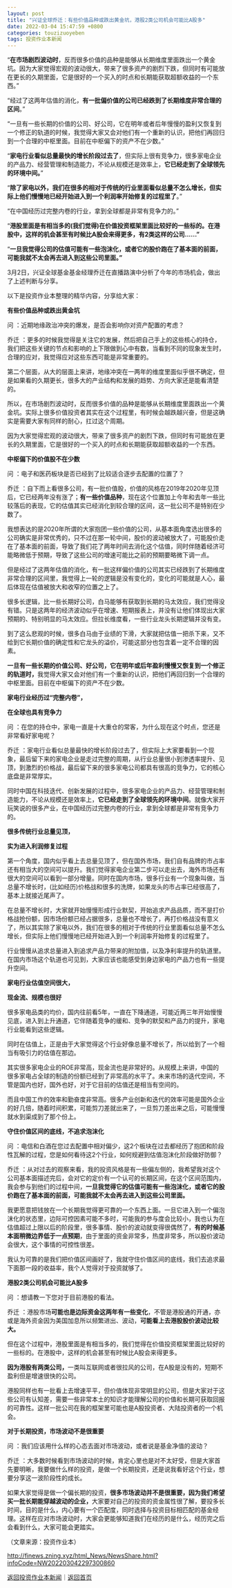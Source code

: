 ```yaml
---
layout: post
title: "兴证全球乔迁：有些价值品种或跌出黄金坑，港股2类公司机会可能比A股多"
date: 2022-03-04 15:47:59 +0800
categories: touzizuoyeben
tags: 投资作业本新闻
---
```

<p>“<strong>在市场剧烈波动时</strong>，反而很多价值的品种是能够从长期维度里面跌出一个黄金坑。因为大家觉得宏观的波动很大，带来了很多资产的剧烈下跌，但同时有可能放在更长的久期里面，它是很好的一个买入的时点和长期能获取超额收益的一个东西。”</p><p>“经过了这两年估值的消化，<strong>有一批偏价值的公司已经跌到了长期维度非常合理的区间</strong>。”</p><p>“一旦有一些长期的价值的公司、好公司，它在明年或者后年慢慢的盈利又恢复到一个修正的轨道的时候，我觉得大家又会对他们有一个重新的认识，把他们再回归到一个合理的中枢里面。目前在中枢偏下的资产不在少数。”</p><p>“<strong>家电行业看似总量最快的增长阶段过去了</strong>，但实际上很有竞争力，很多家电企业的产品力、经营管理和制造能力，不论从规模还是效率上，<strong>它已经走到了全球领先的环境中间。</strong>”</p><p>“<strong>除了家电以外，我们在很多的相对于传统的行业里面看似总量不怎么增长，但实际上他们慢慢地已经开始进入到一个利润率开始修复的过程里了</strong>。”</p><p>“在中国经历过完整内卷的行业，拿到全球都是非常有竞争力的。”</p><p>“<strong>港股里面是有相当多的(我们觉得)在价值投资框架里面比较好的一些标的。在港股中，这样的机会甚至有时候比A股会来得更多，有2类这样的公司......”</strong></p><p>“<strong>一旦我觉得公司的估值可能有一些泡沫化，或者它的股价跑在了基本面的前面，可能我就不太会再去进入到这些公司里面。”</strong></p><p>3月2日，兴证全球基金基金经理乔迁在直播路演中分析了今年的市场机会，做出了上述判断与分享。</p><p>以下是投资作业本整理的精华内容，分享给大家：</p><p><strong>有些价值品种或跌出黄金坑</strong></p><p>问 ：近期地缘政治冲突的爆发，是否会影响你对资产配置的考虑？</p><p>乔迁 ：更多的时候我觉得是关注它的发展，然后把自己手上的这些核心的持仓，我们把这些关键的节点和影响的上下限做到心中有数，当看到不同的现象发生时，合理的应对，我觉得应对这些东西可能是非常重要的。</p><p>第二个层面，从大的层面上来讲，地缘冲突在一两年的维度里面似乎很不确定，但是如果看的久期更长，很多大的产业结构和发展的趋势、方向大家还是能看清楚的。</p><p>所以，在市场剧烈波动时，反而很多价值的品种是能够从长期维度里面跌出一个黄金坑。实际上很多价值投资者其实在这个过程里，有时候会越跌越兴奋，但是这确实是需要大家有同样的耐心，扛过这个周期。</p><p>因为大家觉得宏观的波动很大，带来了很多资产的剧烈下跌，但同时有可能放在更长的久期里面，它是很好的一个买入的时点和长期能获取超额收益的一个东西。</p><p><strong>中枢偏下的价值股不在少数</strong></p><p>问 ：电子和医药板块是否已经到了比较适合逐步去配置的位置了？</p><p>乔迁 ：自下而上看很多公司，有一批价值股，价值的风格在2019年2020年见顶后，它已经两年没有涨了；<strong>有一些价值品种</strong>，现在这个位置加上今年和去年一些比较落后的表现，它的估值其实已经消化到较合理的区间，这一批公司不是特别在少数了。</p><p>我想表达的是2020年所谓的大家抱团一些价值的公司，从基本面角度选出很多的公司确实是非常优秀的，只不过在那一轮中间，股价的波动被放大了，可能股价走在了基本面的前面，导致了我们花了两年时间去消化这个估值，同时伴随着经济可能略微低于预期，导致了这些公司的增速可能比之前的预期要略微下调一点。</p><p>但是经过了这两年估值的消化，有一批这样偏价值的公司其实已经跌到了长期维度非常合理的区间里，我觉得上一轮的逻辑是没有变化的，变化的可能就是人心，最后体现在估值被放大和收窄的位置之上了。</p><p>很多长逻辑，比一些长期好公司，白马能够有获取到长期的马太效应，我们觉得没有错。只是这两年的经济波动似乎在增速、短期报表上，并没有让他们体现出大家预期的、特别明显的马太效应。但拉长维度看，一些行业龙头长期逻辑并没有变。</p><p>到了这么悲观的时候，很多白马由于业绩的下滑，大家就把估值一把杀下来，又不给到它长期价值的确定性和它龙头的溢价，可能这部分也包含着一定不合理的因素。</p><p><strong>一旦有一些长期的价值公司、好公司，它在明年或后年盈利慢慢又恢复到一个修正的轨道时，</strong>我觉得大家又会对他们有一个重新的认识，把他们再回归到一个合理的中枢里面。目前在中枢偏下的资产不在少数。</p><p><strong>家电行业经历过“完整内卷”，</strong></p><p><strong>在全球也具有竞争力</strong></p><p>问 ：在您的持仓中，家电一直是十大重仓的常客，为什么现在这个时点，您还是非常看好家电呢？</p><p>乔迁 ：家电行业看似总量最快的增长阶段过去了，但实际上大家要看到一个现象，最后留下来的家电企业是走过完整的周期，从行业总量很小到渗透率提升、见顶，到激烈的价格战，最后留下来的很多家电公司都具有很高的竞争力，它的核心底盘是非常厚实。</p><p>同时中国在科技迭代、创新发展的过程中，很多家电企业的产品力、经营管理和制造能力，不论从规模还是效率上，<strong>它已经走到了全球领先的环境中间</strong>。就像大家开玩笑说的很多产业，在中国经历过完整内卷的行业，拿到全球都是非常有竞争力的。</p><p><strong>很多传统行业总量见顶，</strong></p><p><strong>实为进入利润修复过程</strong></p><p>第一个角度，国内似乎看上去总量见顶了，但在国外市场，我们自有品牌的市占率还有相当大的空间可以提升。我们觉得家电企业第二步可以走出去，海外市场还有很大的空间可以看到一部分增量。同时在国内市场，很多行业有一个现象叫做，当总量不增长时，(比如经历)价格战和很多的洗牌，如果龙头的市占率已经很高了，基本上就接近尾声了。</p><p>在总量不增长时，大家就开始慢慢形成行业默契，开始追求产品品质，而不是打价格战抢份额，因市场份额已经占据很多，总量也不增长了，再打价格战没有意义了，所以其实除了家电以外，我们在很多的相对于传统的行业里面看似总量不怎么增长，但实际上他们慢慢地已经开始进入到一个利润率开始修复的过程里了。</p><p>行业慢慢从追求总量进入到追求产品力带来的附加值，以及净利率提升的轨道里。在国内市场这个轨道也可见到，大家应该也能感受到身边家电的产品力也有一些提升空间。</p><p><strong>家电行业估值空间很大，</strong></p><p><strong>现金流、规模也很好</strong></p><p>很多家电品类的均价，国内往前看5年，一直在下降通道，可能近两三年开始慢慢见底，进入到上升通道，它伴随着竞争的缓和、竞争的默契和产品力的提升，家电行业能看到这些逻辑。</p><p>同时在估值上，正是由于大家觉得这个行业好像总量不增长了，所以给到了一个相当有吸引力的估值在那边。</p><p>其实很多家电企业的ROE非常高，现金流也是非常好的。从规模上来讲，中国的很多家电占全球的制造的份额已经到了非常高的水平了。未来市场的迭代空间，不管是国内也好，国外也好，对于它目前的估值还是相当有空间的。</p><p>而且中国工作的效率和勤奋度非常高。很多产业创新和迭代的效率可能是国外企业的好几倍，随着时间积累，可能剪刀差就出来了，一旦剪刀差出来之后，可能慢慢就水到渠成到了那个份上。</p><p><strong>守住价值区间的底线，不追求泡沫化</strong></p><p>问 ：电信和白酒在您过去配置中相对偏少，这2个板块在过去都经历了抱团和阶段性瓦解的过程，您是如何看待这2个行业，如何规避到估值泡沫化阶段做好防御？</p><p>乔迁 ：从对过去的观察来看，我的投资风格是有一些偏左侧的，我希望我对这个公司基本面描述完后，会对它的定价有一个认可的长期区间，在这个区间范围内，我会参与到他们的过程中间，<strong>一旦我觉得它的估值可能有一些泡沫化，或者它的股价跑在了基本面的前面，可能我就不太会再去进入到这些公司里面。</strong></p><p>我更愿意把钱放在一个长期我觉得更可靠的一个东西上面。一旦它进入到一个偏泡沫化的状态里，边际可控因素可能不多时，可能我的参与度会比较小，我也认为在估值超过上限以后的阶段里，很多事情、股价的波动就变得很偶然了，<strong>有的时候基本面稍微边界低于一点预期</strong>，由于里面的资金非常多，热度非常多，所以股价波动会很大，这个事情的可控性很差。</p><p>我认为可靠的是我们把价值区间画好了，我就守住价值区间的底线，我们去追求最下面那一段的收益率，我个人觉得对于投资就够了。</p><p><strong>港股2类公司机会可能比A股多</strong></p><p>问 ：想请教一下您对于目前港股的看法。</p><p>乔迁 ：港股市场<strong>可能也是边际资金这两年有一些变化</strong>，不管是港股通的开通，亦或是海外资金因为美国加息所以频繁进出、波动，<strong>可能看上去港股股价波动比较大。</strong></p><p>但在这个过程中，港股里面是有相当多的，我们觉得在价值投资框架里面比较好的一些标的。在港股中，这样的机会甚至有时候比A股会来得更多。</p><p><strong>因为港股有两类公司，</strong>一类叫互联网或者很拉风的公司，在A股是没有的，短期不盈利但是增速很快的公司。</p><p>港股同样也有一批看上去增速平平，但价值体现非常明显的公司，但是大家对于这些公司有认知差，需要一些非常本土的知识才能理解公司的价值和长期可获取回报的可靠性。这样一批公司在我的框架里可能也是A股投资者、大陆投资者的一个机会。</p><p><strong>对于长期投资，市场波动不是很重要</strong></p><p>问 ：我们应该用什么样的心态去面对市场波动，或者说是基金净值的波动？</p><p>乔迁 ：大多数时候看到市场波动的时候，肯定心里也是对不太好受，但是大家首先要明晰，我要做什么样的投资，是做一个长期投资，还是说我看好这个行业，想要分享这一波阶段性的成长。</p><p>如果大家觉得是做一个偏长期的投资，<strong>很多市场波动并不是很重要，因为我们希望买一批长期能穿越波动的企业，</strong>大家要对自己的投资的资金属性很了解，要投多长时间，目的是什么，内心要有一个匹配度，同时选择与投资目标相匹配的基金经理。这样在应对市场波动时，大家会更能够知道我们在经历的是什么，经历完之后会看到什么，大家可能会更踏实。</p><p class="em_media">（文章来源：投资作业本）</p>

<http://finews.zning.xyz/html_News/NewsShare.html?infoCode=NW202203042297300860>

[返回投资作业本新闻](//finews.withounder.com/category/touzizuoyeben.html)｜[返回首页](//finews.withounder.com/)